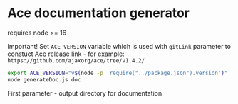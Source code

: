 # Ace documentation generator

requires node >= 16

Important! Set `ACE_VERSION` variable which is used with `gitLink` parameter to constuct Ace release link - for example: `https://github.com/ajaxorg/ace/tree/v1.4.2/`  

```bash
export ACE_VERSION="v$(node -p 'require("../package.json").version')"
node generateDoc.js doc
```

First parameter - output directory for documentation
